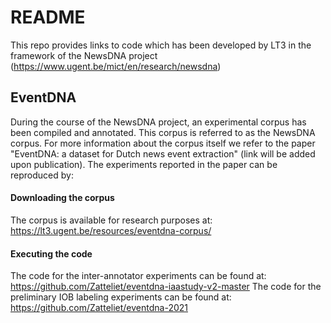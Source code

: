# README

This repo provides links to code which has been developed by LT3 in the framework of the NewsDNA project (https://www.ugent.be/mict/en/research/newsdna)

## EventDNA

During the course of the NewsDNA project, an experimental corpus has been compiled and annotated. This corpus is referred to as the NewsDNA corpus.
For more information about the corpus itself we refer to the paper "EventDNA: a dataset for Dutch news event extraction" (link will be added upon publication).
The experiments reported in the paper can be reproduced by:

#### Downloading the corpus

The corpus is available for research purposes at: https://lt3.ugent.be/resources/eventdna-corpus/

#### Executing the code

The code for the inter-annotator experiments can be found at: https://github.com/Zatteliet/eventdna-iaastudy-v2-master
The code for the preliminary IOB labeling experiments can be found at: https://github.com/Zatteliet/eventdna-2021
